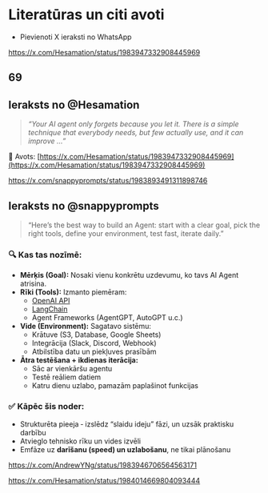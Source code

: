 # Literatūras un citi avoti

- Pievienoti X ieraksti no WhatsApp





https://x.com/Hesamation/status/1983947332908445969

## 69 
## Ieraksts no @Hesamation

> *“Your AI agent only forgets because you let it. There is a simple technique that everybody needs, but few actually use, and it can improve …”*

🔗 Avots: [https://x.com/Hesamation/status/1983947332908445969](https://x.com/Hesamation/status/1983947332908445969)

https://x.com/snappyprompts/status/1983893491311898746

## Ieraksts no @snappyprompts

> “Here’s the best way to build an Agent: start with a clear goal, pick the right tools, define your environment, test fast, iterate daily.”

### 🔍 Kas tas nozīmē:
- **Mērķis (Goal):** Nosaki vienu konkrētu uzdevumu, ko tavs AI Agent atrisina.
- **Rīki (Tools):** Izmanto piemēram:
  - [OpenAI API](https://openai.com/)
  - [LangChain](https://python.langchain.com/)
  - Agent Frameworks (AgentGPT, AutoGPT u.c.)
- **Vide (Environment):** Sagatavo sistēmu:
  - Krātuve (S3, Database, Google Sheets)
  - Integrācija (Slack, Discord, Webhook)
  - Atbilstība datu un piekļuves prasībām
- **Ātra testēšana + ikdienas iterācija:**  
  - Sāc ar vienkāršu agentu  
  - Testē reāliem datiem  
  - Katru dienu uzlabo, pamazām paplašinot funkcijas

### ✅ Kāpēc šis noder:
- Strukturēta pieeja ‑ izslēdz “slaidu ideju” fāzi, un uzsāk praktisku darbību
- Atvieglo tehnisko rīku un vides izvēli
- Emfāze uz **darīšanu (speed) un uzlabošanu**, ne tikai plānošanu


https://x.com/AndrewYNg/status/1983946706564563171

https://x.com/Hesamation/status/1984014669804093444
